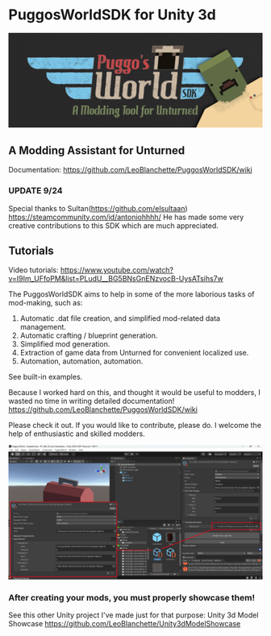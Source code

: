 # PuggosWorldSDK for Unity 3d
![Puggos World SDK for Unturned](https://github.com/LeoBlanchette/PuggosWorldSDK/blob/main/Documentation/Images/PW-SDK.png "Puggos World SDK for Unturned")
## A Modding Assistant for Unturned 
Documentation: https://github.com/LeoBlanchette/PuggosWorldSDK/wiki

### UPDATE 9/24
Special thanks to Sultan(https://github.com/elsultaan) https://steamcommunity.com/id/antoniohhhh/ He has made some very creative contributions to this SDK which are much appreciated. 

## Tutorials
Video tutorials: https://www.youtube.com/watch?v=I9Im_UFfoPM&list=PLudU__BG5BNsGnENzvocB-UysATsihs7w

The PuggosWorldSDK aims to help in some of the more laborious tasks of mod-making, such as:

1. Automatic .dat file creation, and simplified mod-related data management.
2. Automatic crafting / blueprint generation. 
3. Simplified mod generation.
4. Extraction of game data from Unturned for convenient localized use.
5. Automation, automation, automation.

See built-in examples.

Because I worked hard on this, and thought it would be useful to modders, I wasted no time in writing detailed documentation! https://github.com/LeoBlanchette/PuggosWorldSDK/wiki

Please check it out. If you would like to contribute, please do. I welcome the help of enthusiastic and skilled modders. 

![Tool Box Unturned Mod: Created with the help of PuggosWorldSDK, Unturned Modding Assistent](https://github.com/LeoBlanchette/PuggosWorldSDK/blob/main/Documentation/Images/11-crafting.png?raw=true)

### After creating your mods, you must properly showcase them! 

See this other Unity project I've made just for that purpose: Unity 3d Model Showcase https://github.com/LeoBlanchette/Unity3dModelShowcase

